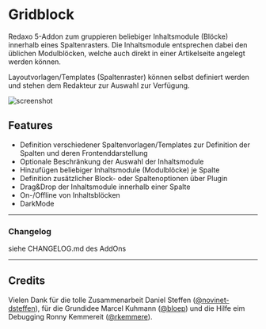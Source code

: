 ﻿Gridblock
=========

Redaxo 5-Addon zum gruppieren beliebiger Inhaltsmodule (Blöcke) innerhalb eines Spaltenrasters.
Die Inhaltsmodule entsprechen dabei den üblichen Modulblöcken, welche auch direkt in einer Artikelseite angelegt werden können.

Layoutvorlagen/Templates (Spaltenraster) können selbst definiert werden und stehen dem Redakteur zur Auswahl zur Verfügung.


![screenshot](https://user-images.githubusercontent.com/4291047/140056725-8fd334ac-58e5-4f8f-9313-c85bbb45606b.png)

Features
--------
- Definition verschiedener Spaltenvorlagen/Templates zur Definition der Spalten und deren Frontenddarstellung
- Optionale Beschränkung der Auswahl der Inhaltsmodule
- Hinzufügen beliebiger Inhaltsmodule (Modulblöcke) je Spalte
- Definition zusätzlicher Block- oder Spaltenoptionen über Plugin
- Drag&Drop der Inhaltsmodule innerhalb einer Spalte
- On-/Offline von Inhaltsblöcken
- DarkMode

-----

### Changelog
siehe CHANGELOG.md des AddOns

-----

Credits
-------
Vielen Dank für die tolle Zusammenarbeit Daniel Steffen ([@novinet-dsteffen](https://github.com/novinet-dsteffen)), für die Grundidee Marcel Kuhmann ([@bloep](https://github.com/bloep)) und die Hilfe eim Debugging Ronny Kemmereit ([@rkemmere](https://github.com/rkemmere)).
